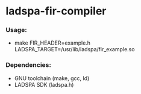 # ladspa-fir-compiler

### Usage:
- make FIR_HEADER=example.h LADSPA_TARGET=/usr/lib/ladspa/fir_example.so

### Dependencies:
- GNU toolchain (make, gcc, ld)
- LADSPA SDK (ladspa.h)
